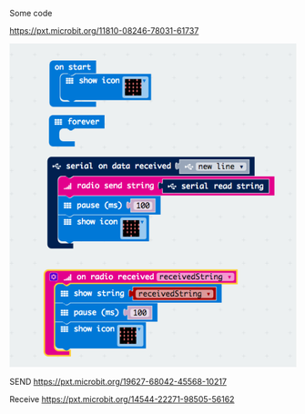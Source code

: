 Some code

https://pxt.microbit.org/11810-08246-78031-61737

<img src="https://github.com/larsgimse/microbit/blob/master/twitter/twitter_microbit2.png">

SEND
https://pxt.microbit.org/19627-68042-45568-10217

Receive
https://pxt.microbit.org/14544-22271-98505-56162

